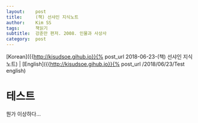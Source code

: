 ```yaml
---
layout:    post
title:     (책) 선샤인 지식노트
author:    Kim SS
tags: 	   책읽기
subtitle:  강준만 편저. 2008. 인물과 사상사
category:  post
---
```




[Korean]({{http://kisudsoe.gihub.io}}{% post_url 2018-06-23-(책) 선샤인 지식노트) | [English]({{http://kisudsoe.gihub.io}}{% post_url /2018/06/23/Test english)

# 테스트

뭔가 이상하다...